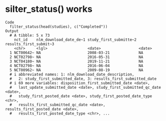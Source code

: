# silter_status() works

    Code
      filter_status(head(studies), c("Completed"))
    Output
      # A tibble: 5 x 73
        nct_id    nlm_download_date_de~1 study_first_submitte~2 results_first_submit~3
        <chr>     <lgl>                  <date>                 <date>                
      1 NCT00642~ NA                     2008-03-21             NA                    
      2 NCT02798~ NA                     2016-05-31             NA                    
      3 NCT04180~ NA                     2019-11-21             NA                    
      4 NCT02798~ NA                     2016-06-04             NA                    
      5 NCT00962~ NA                     2009-08-19             NA                    
      # i abbreviated names: 1: nlm_download_date_description,
      #   2: study_first_submitted_date, 3: results_first_submitted_date
      # i 69 more variables: disposition_first_submitted_date <date>,
      #   last_update_submitted_date <date>, study_first_submitted_qc_date <date>,
      #   study_first_posted_date <date>, study_first_posted_date_type <chr>,
      #   results_first_submitted_qc_date <date>, results_first_posted_date <date>,
      #   results_first_posted_date_type <chr>, ...

